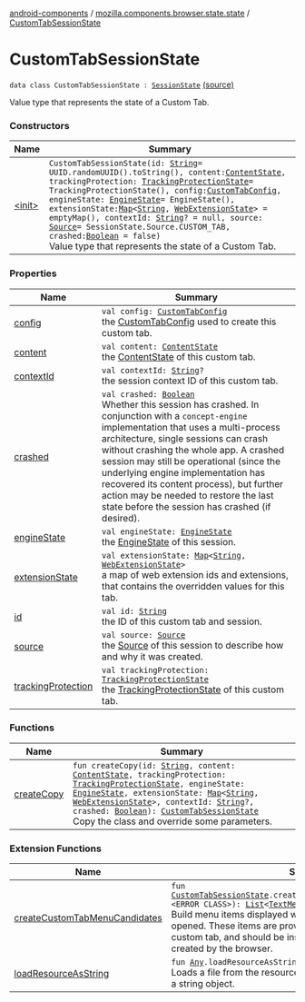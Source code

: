 [android-components](../../index.md) / [mozilla.components.browser.state.state](../index.md) / [CustomTabSessionState](./index.md)

# CustomTabSessionState

`data class CustomTabSessionState : `[`SessionState`](../-session-state/index.md) [(source)](https://github.com/mozilla-mobile/android-components/blob/master/components/browser/state/src/main/java/mozilla/components/browser/state/state/CustomTabSessionState.kt#L20)

Value type that represents the state of a Custom Tab.

### Constructors

| Name | Summary |
|---|---|
| [&lt;init&gt;](-init-.md) | `CustomTabSessionState(id: `[`String`](https://kotlinlang.org/api/latest/jvm/stdlib/kotlin/-string/index.html)` = UUID.randomUUID().toString(), content: `[`ContentState`](../-content-state/index.md)`, trackingProtection: `[`TrackingProtectionState`](../-tracking-protection-state/index.md)` = TrackingProtectionState(), config: `[`CustomTabConfig`](../-custom-tab-config/index.md)`, engineState: `[`EngineState`](../-engine-state/index.md)` = EngineState(), extensionState: `[`Map`](https://kotlinlang.org/api/latest/jvm/stdlib/kotlin.collections/-map/index.html)`<`[`String`](https://kotlinlang.org/api/latest/jvm/stdlib/kotlin/-string/index.html)`, `[`WebExtensionState`](../-web-extension-state/index.md)`> = emptyMap(), contextId: `[`String`](https://kotlinlang.org/api/latest/jvm/stdlib/kotlin/-string/index.html)`? = null, source: `[`Source`](../-session-state/-source/index.md)` = SessionState.Source.CUSTOM_TAB, crashed: `[`Boolean`](https://kotlinlang.org/api/latest/jvm/stdlib/kotlin/-boolean/index.html)` = false)`<br>Value type that represents the state of a Custom Tab. |

### Properties

| Name | Summary |
|---|---|
| [config](config.md) | `val config: `[`CustomTabConfig`](../-custom-tab-config/index.md)<br>the [CustomTabConfig](../-custom-tab-config/index.md) used to create this custom tab. |
| [content](content.md) | `val content: `[`ContentState`](../-content-state/index.md)<br>the [ContentState](../-content-state/index.md) of this custom tab. |
| [contextId](context-id.md) | `val contextId: `[`String`](https://kotlinlang.org/api/latest/jvm/stdlib/kotlin/-string/index.html)`?`<br>the session context ID of this custom tab. |
| [crashed](crashed.md) | `val crashed: `[`Boolean`](https://kotlinlang.org/api/latest/jvm/stdlib/kotlin/-boolean/index.html)<br>Whether this session has crashed. In conjunction with a `concept-engine` implementation that uses a multi-process architecture, single sessions can crash without crashing the whole app. A crashed session may still be operational (since the underlying engine implementation has recovered its content process), but further action may be needed to restore the last state before the session has crashed (if desired). |
| [engineState](engine-state.md) | `val engineState: `[`EngineState`](../-engine-state/index.md)<br>the [EngineState](../-engine-state/index.md) of this session. |
| [extensionState](extension-state.md) | `val extensionState: `[`Map`](https://kotlinlang.org/api/latest/jvm/stdlib/kotlin.collections/-map/index.html)`<`[`String`](https://kotlinlang.org/api/latest/jvm/stdlib/kotlin/-string/index.html)`, `[`WebExtensionState`](../-web-extension-state/index.md)`>`<br>a map of web extension ids and extensions, that contains the overridden values for this tab. |
| [id](id.md) | `val id: `[`String`](https://kotlinlang.org/api/latest/jvm/stdlib/kotlin/-string/index.html)<br>the ID of this custom tab and session. |
| [source](source.md) | `val source: `[`Source`](../-session-state/-source/index.md)<br>the [Source](../-session-state/-source/index.md) of this session to describe how and why it was created. |
| [trackingProtection](tracking-protection.md) | `val trackingProtection: `[`TrackingProtectionState`](../-tracking-protection-state/index.md)<br>the [TrackingProtectionState](../-tracking-protection-state/index.md) of this custom tab. |

### Functions

| Name | Summary |
|---|---|
| [createCopy](create-copy.md) | `fun createCopy(id: `[`String`](https://kotlinlang.org/api/latest/jvm/stdlib/kotlin/-string/index.html)`, content: `[`ContentState`](../-content-state/index.md)`, trackingProtection: `[`TrackingProtectionState`](../-tracking-protection-state/index.md)`, engineState: `[`EngineState`](../-engine-state/index.md)`, extensionState: `[`Map`](https://kotlinlang.org/api/latest/jvm/stdlib/kotlin.collections/-map/index.html)`<`[`String`](https://kotlinlang.org/api/latest/jvm/stdlib/kotlin/-string/index.html)`, `[`WebExtensionState`](../-web-extension-state/index.md)`>, contextId: `[`String`](https://kotlinlang.org/api/latest/jvm/stdlib/kotlin/-string/index.html)`?, crashed: `[`Boolean`](https://kotlinlang.org/api/latest/jvm/stdlib/kotlin/-boolean/index.html)`): `[`CustomTabSessionState`](./index.md)<br>Copy the class and override some parameters. |

### Extension Functions

| Name | Summary |
|---|---|
| [createCustomTabMenuCandidates](../../mozilla.components.feature.customtabs.menu/create-custom-tab-menu-candidates.md) | `fun `[`CustomTabSessionState`](./index.md)`.createCustomTabMenuCandidates(context: <ERROR CLASS>): `[`List`](https://kotlinlang.org/api/latest/jvm/stdlib/kotlin.collections/-list/index.html)`<`[`TextMenuCandidate`](../../mozilla.components.concept.menu.candidate/-text-menu-candidate/index.md)`>`<br>Build menu items displayed when the 3-dot overflow menu is opened. These items are provided by the app that creates the custom tab, and should be inserted alongside menu items created by the browser. |
| [loadResourceAsString](../../mozilla.components.support.test.file/kotlin.-any/load-resource-as-string.md) | `fun `[`Any`](https://kotlinlang.org/api/latest/jvm/stdlib/kotlin/-any/index.html)`.loadResourceAsString(path: `[`String`](https://kotlinlang.org/api/latest/jvm/stdlib/kotlin/-string/index.html)`): `[`String`](https://kotlinlang.org/api/latest/jvm/stdlib/kotlin/-string/index.html)<br>Loads a file from the resources folder and returns its content as a string object. |
